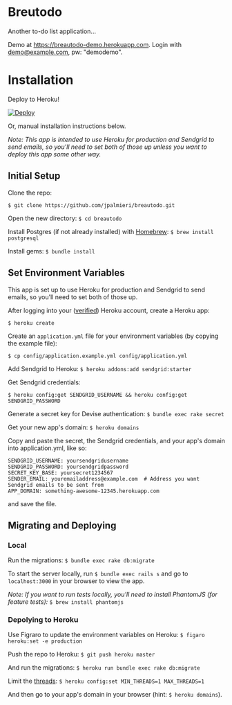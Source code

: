 Breutodo
==========

Another to-do list application...

Demo at https://breautodo-demo.herokuapp.com.
Login with demo@example.com, pw: "demodemo".

Installation
=======

Deploy to Heroku!

[![Deploy](https://www.herokucdn.com/deploy/button.svg)](https://heroku.com/deploy)

Or, manual installation instructions below.

_Note: This app is intended to use Heroku for production and Sendgrid to send emails, so you'll need to set both of those up unless you want to deploy this app some other way._

## Initial Setup

Clone the repo:
```
$ git clone https://github.com/jpalmieri/breautodo.git
```

Open the new directory: `$ cd breautodo`

Install Postgres (if not already installed) with [Homebrew](http://brew.sh/): `$ brew install postgresql`

Install gems: `$ bundle install`

## Set Environment Variables

This app is set up to use Heroku for production and Sendgrid to send emails, so you'll need to set both of those up.

After logging into your ([verified](https://devcenter.heroku.com/articles/account-verification)) Heroku account, create a Heroku app:

`$ heroku create`

Create an `application.yml` file for your environment variables (by copying the example file):
```
$ cp config/application.example.yml config/application.yml
```

Add Sendgrid to Heroku:
`$ heroku addons:add sendgrid:starter`

Get Sendgrid credentials:
```
$ heroku config:get SENDGRID_USERNAME && heroku config:get SENDGRID_PASSWORD
```

Generate a secret key for Devise authentication: `$ bundle exec rake secret`

Get your new app's domain:
`$ heroku domains`

Copy and paste the secret, the Sendgrid credentials, and your app's domain into application.yml, like so:
```
SENDGRID_USERNAME: yoursendgridusername
SENDGRID_PASSWORD: yoursendgridpassword
SECRET_KEY_BASE: yoursecret1234567
SENDER_EMAIL: youremailaddress@example.com  # Address you want Sendgrid emails to be sent from
APP_DOMAIN: something-awesome-12345.herokuapp.com
```
and save the file.

## Migrating and Deploying

### Local

Run the migrations: `$ bundle exec rake db:migrate`

To start the server locally, run `$ bundle exec rails s` and go to `localhost:3000` in your browser to view the app.

_Note: If you want to run tests locally, you'll need to install PhantomJS (for feature tests):_ `$ brew install phantomjs`

### Depolying to Heroku

Use Figraro to update the environment variables on Heroku:
`$ figaro heroku:set -e production`

Push the repo to Heroku:
`$ git push heroku master`

And run the migrations:
`$ heroku run bundle exec rake db:migrate`

Limit the [threads](https://devcenter.heroku.com/articles/deploying-rails-applications-with-the-puma-web-server#thread-safety):
`$ heroku config:set MIN_THREADS=1 MAX_THREADS=1`

And then go to your app's domain in your browser (hint: `$ heroku domains`).
